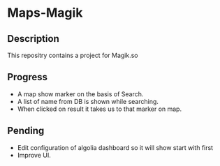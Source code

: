 # Maps-Magik

## Description
[Live Project]: https://nimble-dodol-f0b632.netlify.app/
This repositry contains a project for Magik.so

## Progress
- A map show marker on the basis of Search.
- A list of name from DB is shown while searching.
- When clicked on result it takes us to that marker on map.

## Pending
- Edit configuration of algolia dashboard so it will show start with first
- Improve UI.